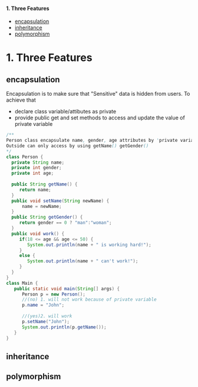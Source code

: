 #### 1. Three Features 
- [encapsulation]()
- [inheritance]()
- [polymorphism](https://www.w3schools.com/java/java_polymorphism.asp)


# 1. Three Features 
## encapsulation
Encapsulation is to make sure that "Sensitive" data is hidden from users. To achieve that
- declare class variable/attibutes as private
- provide public get and set methods to access and update the value of private variable
```java
/**
Person class encapsulate name, gender, age attributes by 'private variable' 
Outside can only access by using getName() getGender()
*/
class Person {
  private String name;
  private int gender;
  private int age;
  
  public String getName() {
     return name;
  }
  public void setName(String newName) {
      name = newName;
  }
  public String getGender() {
     return gender == 0 ? "man":"woman";
  }
  public void work() {
     if(18 <= age && age <= 50) {
        System.out.println(name + " is working hard!");
     }
     else {
        System.out.println(name + " can't work!");
     }
  }
}
class Main {
   public static void main(String[] args) {
      Person p = new Person();
      //(no) 1. will not work because of private variable 
      p.name = "John"; 
      
      //(yes)2. will work
      p.setName("John");
      System.out.println(p.getName());
   }
}
```
## inheritance

## polymorphism

